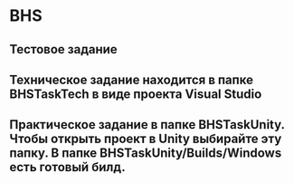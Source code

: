 # BHS
Тестовое задание
-

Техническое задание находится в папке BHSTaskTech в виде проекта Visual Studio
-
Практическое задание в папке BHSTaskUnity. Чтобы открыть проект в Unity выбирайте эту папку. 
В папке BHSTaskUnity/Builds/Windows есть готовый билд.
-
